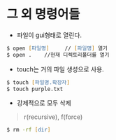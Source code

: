 # 그 외 명령어들

* 파일이 gui형태로 열린다.

```zsh
$ open [파일명]     // [파일명] 열기
$ open .    //현재 디렉토리폴더를 열기
```

* touch는 거의 파일 생성으로 사용.

```zsh
$ touch [파일명.확장자]
$ touch purple.txt
```


* 강제적으로 모두 삭제
> r(recursive), f(force)

```zsh
$ rm -rf [dir]
```

































